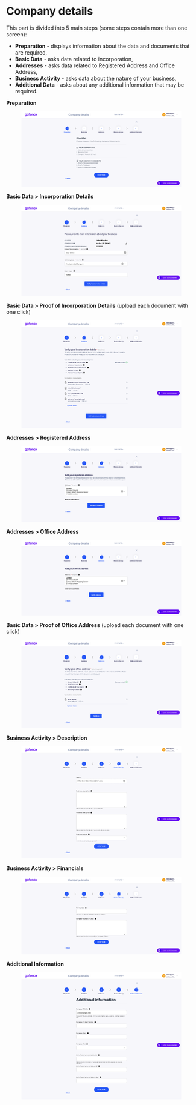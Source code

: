 # Company details

This part is divided into 5 main steps (some steps contain more than one screen):

* **Preparation** - displays information about the data and documents that are required,
* **Basic Data** - asks data related to incorporation,
* **Addresses** - asks data related to Registered Address and Office Address,
* **Business Activity** - asks data about the nature of your business,
* **Additional Data** - asks about any additional information that may be required.

**Preparation**

<figure><img src="../../docs/Images/preparation.png" alt=""><figcaption></figcaption></figure>

**Basic Data > Incorporation Details**

<figure><img src="../../docs/Images/basic_data.png" alt=""><figcaption></figcaption></figure>

**Basic Data > Proof of Incorporation Details** (upload each document with one click)

<figure><img src="../../docs/Images/proof_of_incorp.png" alt=""><figcaption></figcaption></figure>

**Addresses > Registered Address**

<figure><img src="../../docs/Images/reg_address.png" alt=""><figcaption></figcaption></figure>

**Addresses > Office Address**

<figure><img src="../../docs/Images/office_addr.png" alt=""><figcaption></figcaption></figure>

**Basic Data > Proof of Office Address** (upload each document with one click)

<figure><img src="../../docs/Images/proof_of_office_addr.png" alt=""><figcaption></figcaption></figure>

**Business Activity > Description**

<figure><img src="../../docs/Images/business_act.png" alt=""><figcaption></figcaption></figure>

**Business Activity > Financials**

<figure><img src="../../docs/Images/finanscials.png" alt=""><figcaption></figcaption></figure>

**Additional Information**

<figure><img src="../../docs/Images/add_info.png" alt=""><figcaption></figcaption></figure>
